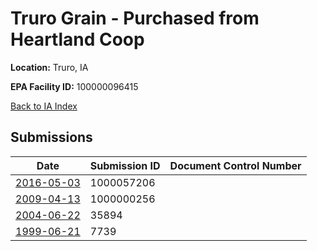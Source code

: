 # Truro Grain - Purchased from Heartland Coop 

**Location:** Truro, IA

**EPA Facility ID:** 100000096415

[Back to IA Index](../../index.md)

## Submissions

| Date | Submission ID | Document Control Number |
|------|--------------|-------------------------|
| [2016-05-03](submissions/1000057206.md) | 1000057206 |  |
| [2009-04-13](submissions/1000000256.md) | 1000000256 |  |
| [2004-06-22](submissions/35894.md) | 35894 |  |
| [1999-06-21](submissions/7739.md) | 7739 |  |
